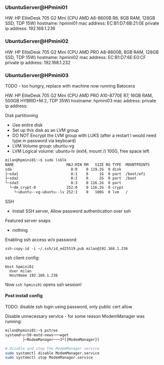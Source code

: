 ### UbuntuServer@HPmini01

HW: HP EliteDesk 705 G2 Mini (CPU AMD A8-8600B R6, 8GB RAM, 128GB SSD, TDP 15W)
hostname: hpmini01
mac address: EC:B1:D7:6B:21:0E
private ip address: 192.168.1.236

### UbuntuServer@HPmini02

HW: HP EliteDesk 705 G2 Mini (CPU AMD PRO A8-8600B, 8GB RAM, 128GB SSD, TDP 15W)
hostname: hpmini02
mac address: EC:B1:D7:6E:E0:CF
private ip address: 192.168.1.232

### UbuntuServer@HPmini03

TODO - too hungry, replace with machine now running Batocera

HW: HP EliteDesk 705 G2 Mini (CPU AMD PRO A10-8770E R7, 16GB RAM, 500GB HYBRID+M.2, TDP 35W)
hostname: hpmini03
mac address: 
private ip address: 


Disk partitioning

- Use entire disk
- Set up this disk as an LVM group
- DO NOT Encrypt the LVM group with LUKS (after a restart I would need type in password via keyboard)
- LVM Volume group: ubuntu-vg
- LVM Logical volume: ubuntu-lv (ext4, mount /) 100G, free space left

```bash
milan@hpmini01:~$ sudo lsblk
NAME                        MAJ:MIN RM   SIZE RO TYPE  MOUNTPOINTS
sda                           8:0    0 119.2G  0 disk
├─sda1                        8:1    0     1G  0 part  /boot/efi
├─sda2                        8:2    0     2G  0 part  /boot
└─sda3                        8:3    0 116.2G  0 part
  └─dm_crypt-0              252:0    0 116.2G  0 crypt
    └─ubuntu--vg-ubuntu--lv 252:1    0   100G  0 lvm   /
```

SSH
- Install SSH server, Allow password authentication over ssh

Featured server snaps
- nothing

Enabling ssh access w/o password:

`ssh-copy-id -i ~/.ssh/id_ed25519.pub milan@192.168.1.236`

ssh client config:

```
Host hpmini01
  User milan
  HostName 192.168.1.236 
```

Now `ssh hpmini01` opens ssh session!



#### Post install config

TODO: disable ssh login using password, only public cert allow

Disable unnecessary service - for some reason ModemManager was running:

```bash
milan@hpmini01:~$ pstree
systemd─┬─50-motd-news───wget
        ├─ModemManager───3*[{ModemManager}]
```

```bash
# disable and stop the ModemManager service
sudo systemctl disable ModemManager.service
sudo systemctl stop ModemManager.service
```


